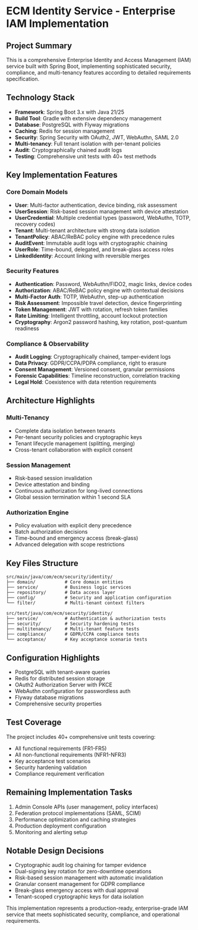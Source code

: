 # ECM Identity Service - Enterprise IAM Implementation

## Project Summary
This is a comprehensive Enterprise Identity and Access Management (IAM) service built with Spring Boot, implementing sophisticated security, compliance, and multi-tenancy features according to detailed requirements specification.

## Technology Stack
- **Framework**: Spring Boot 3.x with Java 21/25
- **Build Tool**: Gradle with extensive dependency management
- **Database**: PostgreSQL with Flyway migrations
- **Caching**: Redis for session management
- **Security**: Spring Security with OAuth2, JWT, WebAuthn, SAML 2.0
- **Multi-tenancy**: Full tenant isolation with per-tenant policies
- **Audit**: Cryptographically chained audit logs
- **Testing**: Comprehensive unit tests with 40+ test methods

## Key Implementation Features

### Core Domain Models
- **User**: Multi-factor authentication, device binding, risk assessment
- **UserSession**: Risk-based session management with device attestation
- **UserCredential**: Multiple credential types (password, WebAuthn, TOTP, recovery codes)
- **Tenant**: Multi-tenant architecture with strong data isolation
- **TenantPolicy**: ABAC/ReBAC policy engine with precedence rules
- **AuditEvent**: Immutable audit logs with cryptographic chaining
- **UserRole**: Time-bound, delegated, and break-glass access roles
- **LinkedIdentity**: Account linking with reversible merges

### Security Features
- **Authentication**: Password, WebAuthn/FIDO2, magic links, device codes
- **Authorization**: ABAC/ReBAC policy engine with contextual decisions
- **Multi-Factor Auth**: TOTP, WebAuthn, step-up authentication
- **Risk Assessment**: Impossible travel detection, device fingerprinting
- **Token Management**: JWT with rotation, refresh token families
- **Rate Limiting**: Intelligent throttling, account lockout protection
- **Cryptography**: Argon2 password hashing, key rotation, post-quantum readiness

### Compliance & Observability
- **Audit Logging**: Cryptographically chained, tamper-evident logs
- **Data Privacy**: GDPR/CCPA/PDPA compliance, right to erasure
- **Consent Management**: Versioned consent, granular permissions
- **Forensic Capabilities**: Timeline reconstruction, correlation tracking
- **Legal Hold**: Coexistence with data retention requirements

## Architecture Highlights

### Multi-Tenancy
- Complete data isolation between tenants
- Per-tenant security policies and cryptographic keys
- Tenant lifecycle management (splitting, merging)
- Cross-tenant collaboration with explicit consent

### Session Management
- Risk-based session invalidation
- Device attestation and binding
- Continuous authorization for long-lived connections
- Global session termination within 1 second SLA

### Authorization Engine
- Policy evaluation with explicit deny precedence
- Batch authorization decisions
- Time-bound and emergency access (break-glass)
- Advanced delegation with scope restrictions

## Key Files Structure
```
src/main/java/com/ecm/security/identity/
├── domain/           # Core domain entities
├── service/          # Business logic services
├── repository/       # Data access layer
├── config/           # Security and application configuration
└── filter/           # Multi-tenant context filters

src/test/java/com/ecm/security/identity/
├── service/          # Authentication & authorization tests
├── security/         # Security hardening tests
├── multitenancy/     # Multi-tenant feature tests
├── compliance/       # GDPR/CCPA compliance tests
└── acceptance/       # Key acceptance scenario tests
```

## Configuration Highlights
- PostgreSQL with tenant-aware queries
- Redis for distributed session storage
- OAuth2 Authorization Server with PKCE
- WebAuthn configuration for passwordless auth
- Flyway database migrations
- Comprehensive security properties

## Test Coverage
The project includes 40+ comprehensive unit tests covering:
- All functional requirements (FR1-FR5)
- All non-functional requirements (NFR1-NFR3)
- Key acceptance test scenarios
- Security hardening validation
- Compliance requirement verification

## Remaining Implementation Tasks
1. Admin Console APIs (user management, policy interfaces)
2. Federation protocol implementations (SAML, SCIM)
3. Performance optimization and caching strategies
4. Production deployment configuration
5. Monitoring and alerting setup

## Notable Design Decisions
- Cryptographic audit log chaining for tamper evidence
- Dual-signing key rotation for zero-downtime operations
- Risk-based session management with automatic invalidation
- Granular consent management for GDPR compliance
- Break-glass emergency access with dual approval
- Tenant-scoped cryptographic keys for data isolation

This implementation represents a production-ready, enterprise-grade IAM service that meets sophisticated security, compliance, and operational requirements.